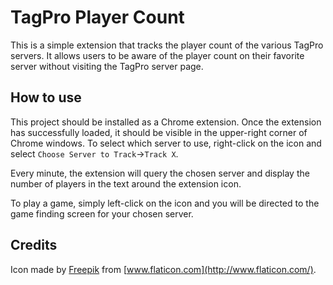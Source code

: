 # TagPro Player Count
This is a simple extension that tracks the player count of the various TagPro servers. It allows users to be aware of the player count on their favorite server without visiting the TagPro server page.

## How to use
This project should be installed as a Chrome extension. Once the extension has successfully loaded, it should be visible in the upper-right corner of Chrome windows. To select which server to use, right-click on the icon and select `Choose Server to Track`->`Track X`.

Every minute, the extension will query the chosen server and display the number of players in the text around the extension icon.

To play a game, simply left-click on the icon and you will be directed to the game finding screen for your chosen server.

## Credits
Icon made by [Freepik](http://www.flaticon.com/authors/freepik) from [www.flaticon.com](http://www.flaticon.com/).
